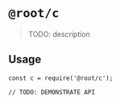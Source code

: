 # `@root/c`

> TODO: description

## Usage

```
const c = require('@root/c');

// TODO: DEMONSTRATE API
```

